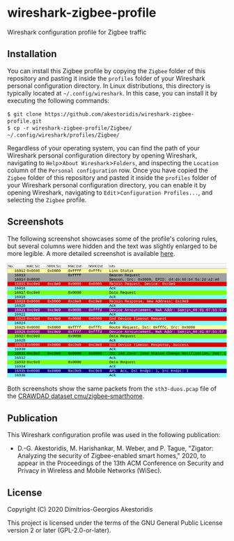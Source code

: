 # wireshark-zigbee-profile

Wireshark configuration profile for Zigbee traffic


## Installation

You can install this Zigbee profile by copying the `Zigbee` folder of this repository and pasting it inside the `profiles` folder of your Wireshark personal configuration directory.
In Linux distributions, this directory is typically located at `~/.config/wireshark`.
In this case, you can install it by executing the following commands:
```
$ git clone https://github.com/akestoridis/wireshark-zigbee-profile.git
$ cp -r wireshark-zigbee-profile/Zigbee/ ~/.config/wireshark/profiles/Zigbee/
```
Regardless of your operating system, you can find the path of your Wireshark personal configuration directory by opening Wireshark, navigating to `Help`>`About Wireshark`>`Folders`, and inspecting the `Location` column of the `Personal configuration` row.
Once you have copied the `Zigbee` folder of this repository and pasted it inside the `profiles` folder of your Wireshark personal configuration directory, you can enable it by opening Wireshark, navigating to `Edit`>`Configuration Profiles...`, and selecting the `Zigbee` profile.


## Screenshots

The following screenshot showcases some of the profile's coloring rules, but several columns were hidden and the text was slightly enlarged to be more legible. A more detailed screenshot is available [here](screenshot-wide.png).

<img src="screenshot-narrow.png">

Both screenshots show the same packets from the `sth3-duos.pcap` file of the [CRAWDAD dataset cmu/zigbee‑smarthome](https://doi.org/10.15783/c7-nvc6-4q28).


## Publication

This Wireshark configuration profile was used in the following publication:

* D.-G. Akestoridis, M. Harishankar, M. Weber, and P. Tague, "Zigator: Analyzing the security of Zigbee-enabled smart homes," 2020, to appear in the Proceedings of the 13th ACM Conference on Security and Privacy in Wireless and Mobile Networks (WiSec).


## License

Copyright (C) 2020 Dimitrios-Georgios Akestoridis

This project is licensed under the terms of the GNU General Public License version 2 or later (GPL-2.0-or-later).

